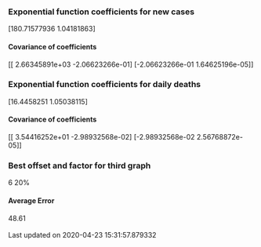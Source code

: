 <h3>Exponential function coefficients for new cases</h3>
[180.71577936   1.04181863]
<h4>Covariance of coefficients</h4>
[[ 2.66345891e+03 -2.06623266e-01]
 [-2.06623266e-01  1.64625196e-05]]
<h3>Exponential function coefficients for daily deaths</h3>
[16.4458251   1.05038115]
<h4>Covariance of coefficients</h4>
[[ 3.54416252e+01 -2.98932568e-02]
 [-2.98932568e-02  2.56768872e-05]] <br/>
<h3>Best offset and factor for third graph</h3>
6 20%
<h4>Average Error</h4>
48.61
<br /><br />Last updated on 2020-04-23 15:31:57.879332
